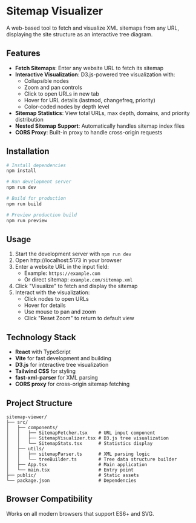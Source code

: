 # Sitemap Visualizer

A web-based tool to fetch and visualize XML sitemaps from any URL, displaying the site structure as an interactive tree diagram.

## Features

- **Fetch Sitemaps**: Enter any website URL to fetch its sitemap
- **Interactive Visualization**: D3.js-powered tree visualization with:
  - Collapsible nodes
  - Zoom and pan controls
  - Click to open URLs in new tab
  - Hover for URL details (lastmod, changefreq, priority)
  - Color-coded nodes by depth level
- **Sitemap Statistics**: View total URLs, max depth, domains, and priority distribution
- **Nested Sitemap Support**: Automatically handles sitemap index files
- **CORS Proxy**: Built-in proxy to handle cross-origin requests

## Installation

```bash
# Install dependencies
npm install

# Run development server
npm run dev

# Build for production
npm run build

# Preview production build
npm run preview
```

## Usage

1. Start the development server with `npm run dev`
2. Open http://localhost:5173 in your browser
3. Enter a website URL in the input field:
   - Example: `https://example.com`
   - Or direct sitemap: `example.com/sitemap.xml`
4. Click "Visualize" to fetch and display the sitemap
5. Interact with the visualization:
   - Click nodes to open URLs
   - Hover for details
   - Use mouse to pan and zoom
   - Click "Reset Zoom" to return to default view

## Technology Stack

- **React** with TypeScript
- **Vite** for fast development and building
- **D3.js** for interactive tree visualization
- **Tailwind CSS** for styling
- **fast-xml-parser** for XML parsing
- **CORS proxy** for cross-origin sitemap fetching

## Project Structure

```
sitemap-viewer/
├── src/
│   ├── components/
│   │   ├── SitemapFetcher.tsx    # URL input component
│   │   ├── SitemapVisualizer.tsx # D3.js tree visualization
│   │   └── SitemapStats.tsx      # Statistics display
│   ├── utils/
│   │   ├── sitemapParser.ts      # XML parsing logic
│   │   └── treeBuilder.ts        # Tree data structure builder
│   ├── App.tsx                   # Main application
│   └── main.tsx                  # Entry point
├── public/                       # Static assets
└── package.json                  # Dependencies
```

## Browser Compatibility

Works on all modern browsers that support ES6+ and SVG.